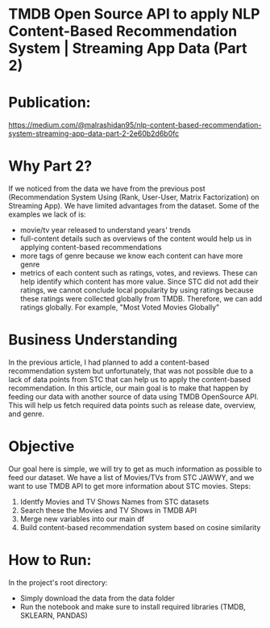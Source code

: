 # TMDB Open Source API to apply NLP Content-Based Recommendation System | Streaming App Data (Part 2)

# Publication:
https://medium.com/@malrashidan95/nlp-content-based-recommendation-system-streaming-app-data-part-2-2e60b2d6b0fc

# Why Part 2?

If we noticed from the data we have from the previous post (Recommendation System Using (Rank, User-User, Matrix Factorization) on Streaming App). We have limited advantages from the dataset. Some of the examples we lack of is:

* movie/tv year released to understand years' trends
* full-content details such as overviews of the content would help us in applying content-based recommendations
* more tags of genre because we know each content can have more genre
* metrics of each content such as ratings, votes, and reviews. These can help identify which content has more value. Since STC did not add their ratings, we cannot conclude local popularity by using ratings because these ratings were collected globally from TMDB. Therefore, we can add ratings globally. For example, "Most Voted Movies Globally"

# Business Understanding
In the previous article, I had planned to add a content-based recommendation system but unfortunately, that was not possible due to a lack of data points from STC that can help us to apply the content-based recommendation. In this article, our main goal is to make that happen by feeding our data with another source of data using TMDB OpenSource API. This will help us fetch required data points such as release date, overview, and genre.

# Objective
Our goal here is simple, we will try to get as much information as possible to feed our dataset. We have a list of Movies/TVs from STC JAWWY, and we want to use TMDB API to get more information about STC movies. Steps:

1. Identfy Movies and TV Shows Names from STC datasets
2. Search these the Movies and TV Shows in TMDB API
3. Merge new variables into our main df
4. Build content-based recommendation system based on cosine similarity

# How to Run:
In the project's root directory:
* Simply download the data from the data folder
* Run the notebook and make sure to install required libraries (TMDB, SKLEARN, PANDAS)
